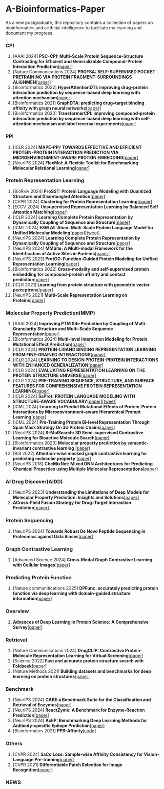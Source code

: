 # A-Bioinformatics-Paper
As a new postgraduate, this repository contains a collection of papers on bioinformatics and artificial intelligence to facilitate my learning and document my progress.
### CPI
1. [AAAI 2024] **PSC-CPI: Multi-Scale Protein Sequence-Structure Contrasting for Efficient and Generalizable Compound-Protein Interaction Prediction**[[paper]](https://arxiv.org/pdf/2402.08198)
2. [Nature Communications 2024] **PROFSA: SELF-SUPERVISED POCKET PRETRAINING VIA PROTEIN FRAGMENT-SURROUNDINGS ALIGNMEN**[[paper]](https://arxiv.org/pdf/2310.07229)
3. [Bioinformatics 2022] **HyperAttentionDTI: improving drug–protein interaction prediction by sequence-based deep learning with attention mechanism**[[paper]](https://academic.oup.com/bioinformatics/article-pdf/38/3/655/49008432/btab715.pdf)
4. [Bioinformatics 2021] **GraphDTA: predicting drug–target binding affinity with graph neural networks**[[paper]](https://academic.oup.com/bioinformatics/article-pdf/37/8/1140/50340643/btaa921.pdf)
5. [Bioinformatics 2020] **TransformerCPI: improving compound–protein interaction prediction by sequence-based deep learning with self-attention mechanism and label reversal experiments**[[paper]](https://academic.oup.com/bioinformatics/article-pdf/36/16/4406/50676855/btaa524.pdf)
### PPI
1. [ICLR 2024] **MAPE-PPI: TOWARDS EFFECTIVE AND EFFICIENT PROTEIN-PROTEIN INTERACTION PREDICTION VIA MICROENVIRONMENT-AWARE PROTEIN EMBEDDING**[[paper]](https://openreview.net/pdf?id=itGkF993gz)
2. [NeurIPS 2024] **FlexMol: A Flexible Toolkit for Benchmarking Molecular Relational Learning**[[paper]](https://steven51516.github.io/assets/pdf/flexmol.pdf)
### Protein Representation Learning
1. [BioRxiv 2024] **ProSST: Protein Language Modeling with Quantized Structure and Disentangled Attention**[[paper]](https://openreview.net/pdf/6c75eed7fafd81f83f87f954b10f95768b59f37b.pdf)
2. [CVPR 2024] **Clustering for Protein Representation Learning**[[paper]](https://arxiv.org/pdf/2404.00254)
3. [ECCV 2024] **Unsupervised Representation Learning by Balanced Self Attention Matching**[[paper]](https://www.ecva.net/papers/eccv_2024/papers_ECCV/papers/11230.pdf)
4. [ICLR 2024] **Learning Complete Protein Representation by Dynamically Coupling of Sequence and Structure**[[paper]](https://openreview.net/pdf?id=0e5uOaJxo1)
5. [ICML 2024] **ESM All-Atom: Multi-Scale Protein Language Model for Unified Molecular Modeling**[[paper]](https://arxiv.org/abs/2403.12995)[[tweet]](https://air.tsinghua.edu.cn/info/1007/2271.htm)
6. [NeurIPS 2024] **Learning Complete Protein Representation by Dynamically Coupling of Sequence and Structure**[[paper]](https://neurips.cc/virtual/2024/poster/96915)
7. [NeurIPS 2024] **MMSite: A Multi-modal Framework for the Identification of Active Sites in Proteins**[[paper]](https://openreview.net/pdf?id=XHdwlbNSVb)
8. [NeurIPS 2023] **ProtGO: Function-Guided Protein Modeling for Unified Representation Learning**[[paper]](https://openreview.net/pdf?id=0oUutV92YF)
9. [Bioinformatics 2022] **Cross-modality and self-supervised protein embedding for compound–protein affinity and contact prediction**[[paper]](https://academic.oup.com/bioinformatics/article-pdf/38/Supplement_2/ii68/49886672/btac470.pdf)
10. [ICLR 2021] **Learning from protein structure with geometric vector perceptrons**[[paper]](https://arxiv.org/pdf/2009.01411)
11. [NeurIPS 2021] **Multi-Scale Representation Learning on Proteins**[[paper]](https://openreview.net/pdf?id=-xEk43f_EO6)
### Molecular Property Prediction(MMP)
1. [AAAI 2024] **Improving PTM Site Prediction by Coupling of Multi-Granularity Structure and Multi-Scale Sequence Representation**[[paper]](https://arxiv.org/pdf/2401.10211)
2. [Bioinformatics 2024] **Multi-level Interaction Modeling for Protein Mutational Effect Prediction**[[paper]](https://arxiv.org/pdf/2405.17802)
3. [ICLR 2024] **PROTEIN-LIGAND BINDING REPRESENTATION LEARNING FROM FINE-GRAINED INTERACTIONS**[[paper]](https://openreview.net/pdf?id=AXbN2qMNiW)
4. [ICLR 2024] **LEARNING TO DESIGN PROTEIN–PROTEIN INTERACTIONS WITH ENHANCED GENERALIZATION**[[paper]](https://openreview.net/pdf?id=xcMmebCT7s)
5. [ICLR 2024] **EVALUATING REPRESENTATION LEARNING ON THE PROTEIN STRUCTURE UNIVERSE**[[paper]](https://openreview.net/pdf?id=sTYuRVrdK3)
6. [ICLR 2024] **PRE-TRAINING SEQUENCE, STRUCTURE, AND SURFACE FEATURES FOR COMPREHENSIVE PROTEIN REPRESENTATION LEARNING**[[paper]](https://openreview.net/pdf?id=BEH4mGo7zP)
7. [ICLR 2024] **SaProt: PROTEIN LANGUAGE MODELING WITH STRUCTURE-AWARE VOCABULARY**[[paper]](https://openreview.net/pdf?id=6MRm3G4NiU)[[tweet]](https://blog.csdn.net/qq_61219755/article/details/144692894)
8. [ICML 2024] **Learning to Predict Mutational Effects of Protein-Protein Interactions by Microenvironment-aware Hierarchical Prompt Learning**[[paper]](https://openreview.net/pdf?id=g89jAdrnAF)
9. [ICML 2024] **Pre-Training Protein Bi-level Representation Through Span Mask Strategy On 3D Protein Chains**[[paper]](https://openreview.net/pdf?id=qY63FnLuJ1)
10. [NeurIPS 2024] **S-MolSearch: 3D Semi-supervised Contrastive Learning for Bioactive Molecule Search**[[paper]](https://arxiv.org/pdf/2409.07462)
11. [Bioinformatics 2023] **Molecular property prediction by semantic-invariant contrastive learning** [[paper]](https://doi.org/10.1093/bioinformatics/btad462)
12. [BIB 2022] **Attention-wise masked graph contrastive learning for predicting molecular property** [[paper]](https://doi.org/10.1093/bib/bbac303)
13. [NeurIPS 2018] **CheMixNet: Mixed DNN Architectures for Predicting Chemical Properties using Multiple Molecular Representations**[[paper]](https://arxiv.org/pdf/1811.08283)
### AI Drug Discover(AIDD)
1. [NeurIPS 2023] **Understanding the Limitations of Deep Models for Molecular Property Prediction: Insights and Solutions**[[paper]](https://openreview.net/pdf?id=NLFqlDeuzt)
2. **ACross-Field Fusion Strategy for Drug–Target Interaction Prediction**[[paper]](https://arxiv.org/pdf/2405.14545)
### Protein Sequencing
1. [NeurIPS 2024] **Towards Robust De Novo Peptide Sequencing in Proteomics against Data Biases**[[paper]](https://openreview.net/pdf?id=0zfUiSX5si)
### Graph Contrastive Learning
1. [Advanced Science 2024] **Cross-Modal Graph Contrastive Learning with Cellular Images**[[paper]](https://onlinelibrary.wiley.com/doi/pdf/10.1002/advs.202404845)
### Predicting Protein Function
1. [Nature communitications 2025] **DPFunc: accurately predicting protein function via deep learning with domain-guided structure information**[[paper]](https://pubmed.ncbi.nlm.nih.gov/39746897/)
### Overview
1. **Advances of Deep Learning in Protein Science: A Comprehensive Survey**[[paper]](https://arxiv.org/pdf/2403.05314)
### Retrieval
1. [Nature Communications 2024] **DrugCLIP: Contrastive Protein-Molecule Representation Learning for Virtual Screening**[[paper]](https://proceedings.neurips.cc/paper_files/paper/2023/file/8bd31288ad8e9a31d519fdeede7ee47d-Paper-Conference.pdf)
2. [Science 2022] **Fast and accurate protein structure search with Foldseek**[[paper]](https://www.nature.com/articles/s41587-023-01773-0.pdf)
3. [Nature Methods 2021] **Building datasets and benchmarks for deep learning on protein structures**[[paper]](https://proceedings.neurips.cc/paper_files/paper/2023/file/b6167294ed3d6fc61e11e1592ce5cb77-Paper-Datasets_and_Benchmarks.pdf)
### Benchmark
1. [NeurIPS 2024] **CARE:a Benchmark Suite for the Classification and Retrieval of Enzymes**[[paper]](https://openreview.net/pdf?id=PFwlw9bnAr)
2. [NeurIPS 2024] **ReactZyme: A Benchmark for Enzyme-Reaction Prediction**[[paper]](https://zhenglab.sjtu.edu.cn/uploadfile/ueditor/file/202410/1728892818c60954.pdf)
3. [NeurIPS 2024] **AsEP: Benchmarking Deep Learning Methods for Antibody-specific Epitope Prediction**[[paper]](https://arxiv.org/pdf/2407.18184)
4. [Bioinformatics 2021] **PPB-Affinity**[[code]](https://github.com/ChenPy00/PPB-Affinity?tab=readme-ov-file)
### Others
1. [CVPR 2024] **SaCo Loss: Sample-wise Affinity Consistency for Vision-Language Pre-training**[[paper]](https://openaccess.thecvf.com/content/CVPR2024/papers/Wu_SaCo_Loss_Sample-wise_Affinity_Consistency_for_Vision-Language_Pre-training_CVPR_2024_paper.pdf)
2. [CVPR 2021] **Differentiable Patch Selection for Image Recognition**[[paper]](https://openaccess.thecvf.com/content/CVPR2021/papers/Cordonnier_Differentiable_Patch_Selection_for_Image_Recognition_CVPR_2021_paper.pdf)
### NEWS
